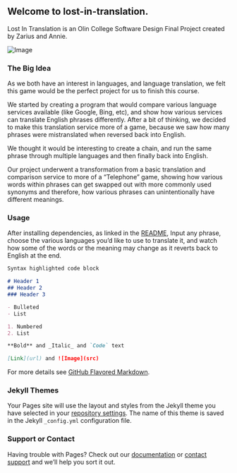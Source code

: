 ## Welcome to lost-in-translation.

Lost In Translation is an Olin College Software Design Final Project created by Zarius and Annie.

![Image](https://github.com/zdubash/lost-in-translation/blob/gh-pages/litscreenshot.png)


### The Big Idea

As we both have an interest in languages, and language translation, we felt this game would be the perfect project for us to finish this course. 

We started by creating a program that would compare various language services available (like Google, Bing, etc), and show how various services can translate English phrases differently.  After a bit of thinking, we decided to make this translation service more of a game, because we saw how many phrases were mistranslated when reversed back into English.

We thought it would be interesting to create a chain, and run the same phrase through multiple languages and then finally back into English.

Our project underwent a transformation from a basic translation and comparison service to more of a “Telephone” game, showing how various words within phrases can get swapped out with more commonly used synonyms and therefore, how various phrases can unintentionally have different meanings.

### Usage

After installing dependencies, as linked in the [README](https://github.com/zdubash/lost-in-translation/blob/main/README.md), 
Input any phrase, choose the various languages you’d like to use to translate it, and watch how some of the words or the meaning may change as it reverts back to English at the end.


```markdown
Syntax highlighted code block

# Header 1
## Header 2
### Header 3

- Bulleted
- List

1. Numbered
2. List

**Bold** and _Italic_ and `Code` text

[Link](url) and ![Image](src)
```

For more details see [GitHub Flavored Markdown](https://guides.github.com/features/mastering-markdown/).

### Jekyll Themes

Your Pages site will use the layout and styles from the Jekyll theme you have selected in your [repository settings](https://github.com/zdubash/lost-in-translation/settings). The name of this theme is saved in the Jekyll `_config.yml` configuration file.

### Support or Contact

Having trouble with Pages? Check out our [documentation](https://docs.github.com/categories/github-pages-basics/) or [contact support](https://github.com/contact) and we’ll help you sort it out.
